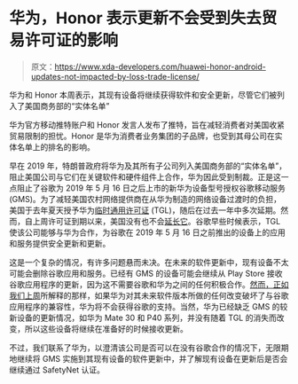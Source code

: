 # 华为，Honor 表示更新不会受到失去贸易许可证的影响

> 原文：<https://www.xda-developers.com/huawei-honor-android-updates-not-impacted-by-loss-trade-license/>

华为和 Honor 本周表示，其现有设备将继续获得软件和安全更新，尽管它们被列入了美国商务部的“实体名单”

华为官方移动推特账户和 Honor 发言人发布了推特，旨在减轻消费者对美国收紧贸易限制的担忧。Honor 是华为消费者业务集团的子品牌，也受到其母公司在实体名单上的排名的影响。

早在 2019 年，特朗普政府将华为及其所有子公司列入美国商务部的“实体名单”，阻止美国公司与它们在关键软件和硬件组件上合作，华为因此受到制裁。正是这一点阻止了谷歌为 2019 年 5 月 16 日之后上市的新华为设备型号授权谷歌移动服务(GMS)。为了减轻美国农村网络提供商在从华为制造的网络设备过渡时的负担，美国于去年夏天授予华为[临时通用许可证](https://www.xda-developers.com/huawei-trade-ban-relief/) (TGL)，随后在过去一年中多次延期。然而，自上周许可证到期以来，美国没有也不会[延长它](https://www.xda-developers.com/huawei-temporary-general-license-expired-updates-older-phones/)。谷歌早些时候表示，TGL 使该公司能够与华为合作，为谷歌在 2019 年 5 月 16 日之前推出的设备上的应用和服务提供安全更新和更新。

这是一个复杂的情况，有许多问题悬而未决。在未来的软件更新中，现有设备不太可能会删除谷歌应用和服务。已经有 GMS 的设备可能会继续从 Play Store 接收谷歌应用程序的更新，因为这不需要谷歌和华为之间的任何积极合作。[然而，正如我们上周](https://www.xda-developers.com/huawei-temporary-general-license-expired-updates-older-phones/)所解释的那样，如果华为对其未来软件版本所做的任何改变破坏了与谷歌应用程序的兼容性，华为将不会获得谷歌的支持。当然，华为已经缺乏 GMS 的较新设备的更新情况，如华为 Mate 30 和 P40 系列，并没有随着 TGL 的消失而改变，所以这些设备将继续在准备好的时候接收更新。

不过，我们联系了华为，以澄清该公司是否可以在没有谷歌合作的情况下，无限期地继续将 GMS 实施到其现有设备的软件更新中，并了解现有设备在更新后是否会继续通过 SafetyNet 认证。